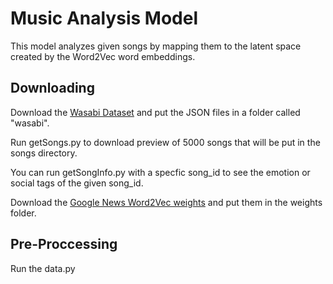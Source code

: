# Music Analysis Model

This model analyzes given songs by mapping them to the latent space created by the Word2Vec word embeddings.

## Downloading

Download the [Wasabi Dataset](https://github.com/micbuffa/WasabiDataset) and put the JSON files in a folder called "wasabi". 

Run getSongs.py to download preview of 5000 songs that will be put in the songs directory. 

You can run getSongInfo.py with a specfic song_id to see the emotion or social tags of the given song_id.

Download the [Google News Word2Vec weights](https://drive.google.com/file/d/0B7XkCwpI5KDYNlNUTTlSS21pQmM/edit?resourcekey=0-wjGZdNAUop6WykTtMip30g) and put them in the weights folder.

## Pre-Proccessing 

Run the data.py 


